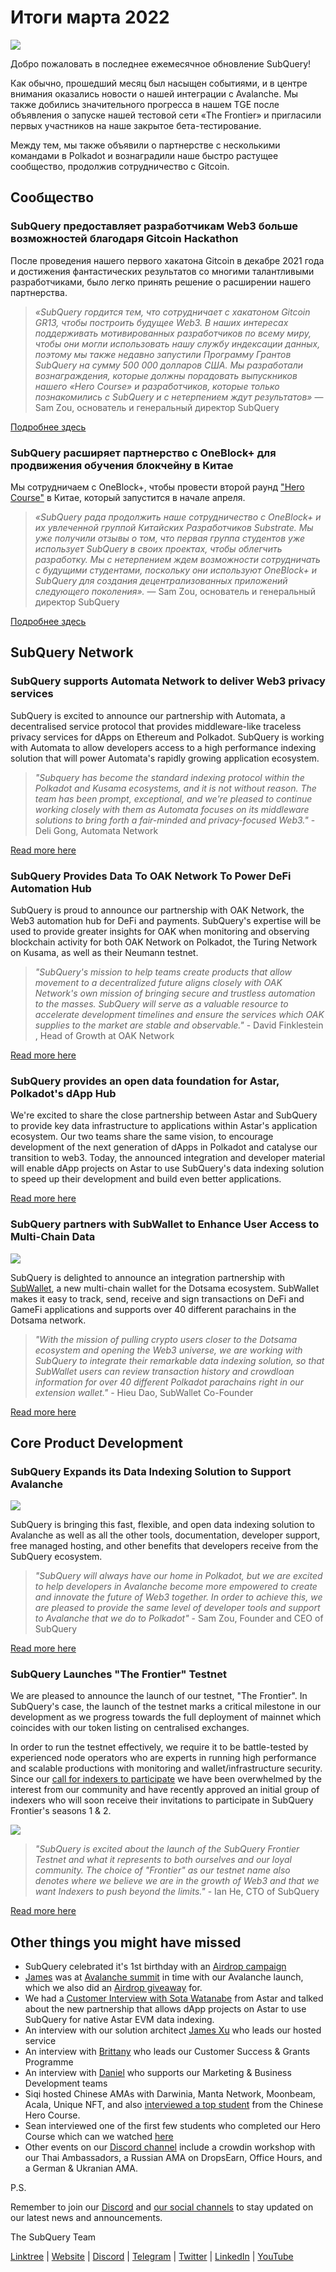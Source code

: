 # Итоги марта 2022

![](https://miro.medium.com/max/1400/1*ePGA5YU2NgY-qhQ66xAzcg.png)

Добро пожаловать в последнее ежемесячное обновление SubQuery!

Как обычно, прошедший месяц был насыщен событиями, и в центре внимания оказались новости о нашей интеграции с Avalanche. Мы также добились значительного прогресса в нашем TGE после объявления о запуске нашей тестовой сети «The Frontier» и пригласили первых участников на наше закрытое бета-тестирование.

Между тем, мы также объявили о партнерстве с несколькими командами в Polkadot и вознаградили наше быстро растущее сообщество, продолжив сотрудничество с Gitcoin.

## Сообщество

### SubQuery предоставляет разработчикам Web3 больше возможностей благодаря Gitcoin Hackathon

После проведения нашего первого хакатона Gitcoin в декабре 2021 года и достижения фантастических результатов со многими талантливыми разработчиками, было легко принять решение о расширении нашего партнерства.

> _«SubQuery гордится тем, что сотрудничает с хакатоном Gitcoin GR13, чтобы построить будущее Web3. В наших интересах поддерживать мотивированных разработчиков по всему миру, чтобы они могли использовать нашу службу индексации данных, поэтому мы также недавно запустили Программу Грантов SubQuery на сумму 500 000 долларов США. Мы разработали вознаграждения, которые должны порадовать выпускников нашего «Hero Course» и разработчиков, которые только познакомились с SubQuery и с нетерпением ждут результатов»_ — Sam Zou, основатель и генеральный директор SubQuery

[Подробнее здесь](../blogs/20220308-gitcoin13-hackathon.md)

### SubQuery расширяет партнерство с OneBlock+ для продвижения обучения блокчейну в Китае

Мы сотрудничаем с OneBlock+, чтобы провести второй раунд ["Hero Course"](https://doc.subquery.network/academy/herocourse/) в Китае, который запустится в начале апреля.

> _«SubQuery рада продолжить наше сотрудничество с OneBlock+ и их увлеченной группой Китайских Разработчиков Substrate. Мы уже получили отзывы о том, что первая группа студентов уже использует SubQuery в своих проектах, чтобы облегчить разработку. Мы с нетерпением ждем возможности сотрудничать с будущими студентами, поскольку они используют OneBlock+ и SubQuery для создания децентрализованных приложений следующего поколения»._ — Sam Zou, основатель и генеральный директор SubQuery

[Подробнее здесь](../blogs/20220308-oneblock-education.md)

## SubQuery Network

### SubQuery supports Automata Network to deliver Web3 privacy services

SubQuery is excited to announce our partnership with Automata, a decentralised service protocol that provides middleware-like traceless privacy services for dApps on Ethereum and Polkadot. SubQuery is working with Automata to allow developers access to a high performance indexing solution that will power Automata's rapidly growing application ecosystem.

> _"Subquery has become the standard indexing protocol within the Polkadot and Kusama ecosystems, and it is not without reason. The team has been prompt, exceptional, and we're pleased to continue working closely with them as Automata focuses on its middleware solutions to bring forth a fair-minded and privacy-focused Web3."_ - Deli Gong, Automata Network

[Read more here](../customer_announcements/20220317-automata.md)

### SubQuery Provides Data To OAK Network To Power DeFi Automation Hub

SubQuery is proud to announce our partnership with OAK Network, the Web3 automation hub for DeFi and payments. SubQuery's expertise will be used to provide greater insights for OAK when monitoring and observing blockchain activity for both OAK Network on Polkadot, the Turing Network on Kusama, as well as their Neumann testnet.

> _"SubQuery's mission to help teams create products that allow movement to a decentralized future aligns closely with OAK Network's own mission of bringing secure and trustless automation to the masses. SubQuery will serve as a valuable resource to accelerate development timelines and ensure the services which OAK supplies to the market are stable and observable."_ - David Finklestein , Head of Growth at OAK Network

[Read more here](../customer_announcements/20220315-oak-network.md)

### SubQuery provides an open data foundation for Astar, Polkadot's dApp Hub

We're excited to share the close partnership between Astar and SubQuery to provide key data infrastructure to applications within Astar's application ecosystem. Our two teams share the same vision, to encourage development of the next generation of dApps in Polkadot and catalyse our transition to web3. Today, the announced integration and developer material will enable dApp projects on Astar to use SubQuery's data indexing solution to speed up their development and build even better applications.

[Read more here](../customer_announcements/20220302-astar.md)

### SubQuery partners with SubWallet to Enhance User Access to Multi-Chain Data

![](https://miro.medium.com/max/1400/1*2F2Itdhy6CPL0K1OF4flbA.png)

SubQuery is delighted to announce an integration partnership with [SubWallet](https://subwallet.app/), a new multi-chain wallet for the Dotsama ecosystem. SubWallet makes it easy to track, send, receive and sign transactions on DeFi and GameFi applications and supports over 40 different parachains in the Dotsama network.

> _"With the mission of pulling crypto users closer to the Dotsama ecosystem and opening the Web3 universe, we are working with SubQuery to integrate their remarkable data indexing solution, so that SubWallet users can review transaction history and crowdloan information for over 40 different Polkadot parachains right in our extension wallet."_ - Hieu Dao, SubWallet Co-Founder

[Read more here](../customer_announcements/20220331-subwallet.md)

## Core Product Development

### SubQuery Expands its Data Indexing Solution to Support Avalanche

![](https://miro.medium.com/max/1400/1*d4CnfS7YSvAhxcgBEdwCiA.png)

SubQuery is bringing this fast, flexible, and open data indexing solution to Avalanche as well as all the other tools, documentation, developer support, free managed hosting, and other benefits that developers receive from the SubQuery ecosystem.

> _"SubQuery will always have our home in Polkadot, but we are excited to help developers in Avalanche become more empowered to create and innovate the future of Web3 together. In order to achieve this, we are pleased to provide the same level of developer tools and support to Avalanche that we do to Polkadot"_ - Sam Zou, Founder and CEO of SubQuery

[Read more here](../blogs/20220321-avalache.md)

### SubQuery Launches "The Frontier" Testnet

We are pleased to announce the launch of our testnet, "The Frontier". In SubQuery's case, the launch of the testnet marks a critical milestone in our development as we progress towards the full deployment of mainnet which coincides with our token listing on centralised exchanges.

In order to run the testnet effectively, we require it to be battle-tested by experienced node operators who are experts in running high performance and scalable productions with monitoring and wallet/infrastructure security. Since our [call for indexers to participate](../blogs/20211202-indexer-invitation.md) we have been overwhelmed by the interest from our community and have recently approved an initial group of indexers who will soon receive their invitations to participate in SubQuery Frontier's seasons 1 & 2.

![](https://miro.medium.com/max/1400/1*_iqge0IqXriY7Zl0hUKQ3g.png)

> _"SubQuery is excited about the launch of the SubQuery Frontier Testnet and what it represents to both ourselves and our loyal community. The choice of "Frontier" as our testnet name also denotes where we believe we are in the growth of Web3 and that we want Indexers to push beyond the limits."_ - Ian He, CTO of SubQuery

[Read more here](../blogs/20220330-frontier-testnet.md)

## Other things you might have missed

- SubQuery celebrated it's 1st birthday with an [Airdrop campaign](https://gleam.io/leBTF/subquery-1st-birthday-airdrop-)
- [James](https://matchstiq.io/stories/james-bayly-head-of-business-development-at-subquery/) was at [Avalanche summit](https://www.avalanchesummit.com/agenda/speakers/1565739) in time with our Avalanche launch, which we also did an [Airdrop giveaway](https://gleam.io/pPoMH/-subquery-x-avalanche-airdrop-competition) for.
- We had a [Customer Interview with Sota Watanabe](https://www.youtube.com/watch?v=KczSlTcb6aw) from Astar and talked about the new partnership that allows dApp projects on Astar to use SubQuery for native Astar EVM data indexing.
- An interview with our solution architect [James Xu](https://www.youtube.com/watch?v=K-d-3JA5IsA) who leads our hosted service
- An interview with [Brittany](https://www.youtube.com/watch?v=IyKg2Gu2A8g) who leads our Customer Success & Grants Programme
- An interview with [Daniel](https://www.youtube.com/watch?v=meaictYiskI&feature=youtu.be) who supports our Marketing & Business Development teams
- Siqi hosted Chinese AMAs with Darwinia, Manta Network, Moonbeam, Acala, Unique NFT, and also [interviewed a top student](https://www.youtube.com/watch?v=z13w7GmpZWw) from the Chinese Hero Course.
- Sean interviewed one of the first few students who completed our Hero Course which can we watched [here](https://www.youtube.com/watch?v=pItgREDAprc)
- Other events on our [Discord channel](https://discord.com/invite/subquery) include a crowdin workshop with our Thai Ambassadors, a Russian AMA on DropsEarn, Office Hours, and a German & Ukranian AMA.

P.S.

Remember to join our [Discord](https://discord.com/invite/subquery) and [our social channels](https://linktr.ee/subquerynetwork) to stay updated on our latest news and announcements.

The SubQuery Team

[Linktree](https://linktr.ee/subquerynetwork) | [Website](https://subquery.network/) | [Discord](https://discord.com/invite/78zg8aBSMG) | [Telegram](https://t.me/subquerynetwork) | [Twitter](https://twitter.com/subquerynetwork) | [LinkedIn](https://www.linkedin.com/company/subquery) | [YouTube](https://www.youtube.com/channel/UCi1a6NUUjegcLHDFLr7CqLw)
